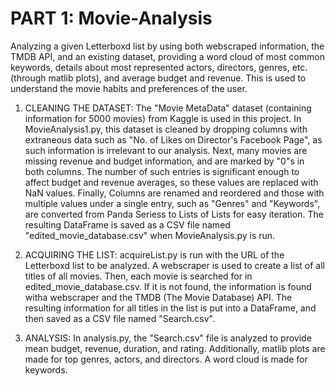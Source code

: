 # PART 1: Movie-Analysis
Analyzing a given Letterboxd list by using both webscraped information, the TMDB API, and an existing dataset, providing a word
cloud of most common keywords, details about most represented actors, directors, genres, etc. (through matlib plots), and
average budget and revenue. This is used to understand the movie habits and preferences of the user.

1) CLEANING THE DATASET:
  The "Movie MetaData" dataset (containing information for 5000 movies) from Kaggle is used in this project. In MovieAnalysis1.py,
this dataset is cleaned by dropping columns with extraneous data such as "No. of Likes on Director's Facebook Page", as such 
information is irrelevant to our analysis. 
  Next, many movies are missing revenue and budget information, and are marked by "0"s in both columns. The number of such entries
is significant enough to affect budget and revenue averages, so these values are replaced with NaN values. 
  Finally, Columns are renamed and reordered and those with multiple values under a single entry, such as "Genres" and "Keywords",
are converted from Panda Seriess to Lists of Lists for easy iteration.
  The resulting DataFrame is saved as a CSV file named "edited_movie_database.csv" when MovieAnalysis.py is run.

2) ACQUIRING THE LIST:
  acquireList.py is run with the URL of the Letterboxd list to be analyzed. A webscraper is used to create a list of all titles of all movies. Then, each movie is searched for in edited_movie_database.csv. If it is not found, the information is found witha webscraper and the TMDB (The Movie Database) API.
  The resulting information for all titles in the list is put into a DataFrame, and then saved as a CSV file named "Search.csv".
  
3) ANALYSIS:
  In analysis.py, the "Search.csv" file is analyzed to provide mean budget, revenue, duration, and rating. Additionally, matlib plots are made for top genres, actors, and directors. A word cloud is made for keywords. 
  

